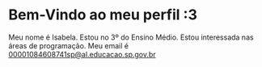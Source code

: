 # Bem-Vindo ao meu perfil :3
Meu nome é Isabela.
Estou no 3º do Ensino Médio.
Estou interessada nas áreas de programação.
Meu email é 00001084608741sp@al.educacao.sp.gov.br
